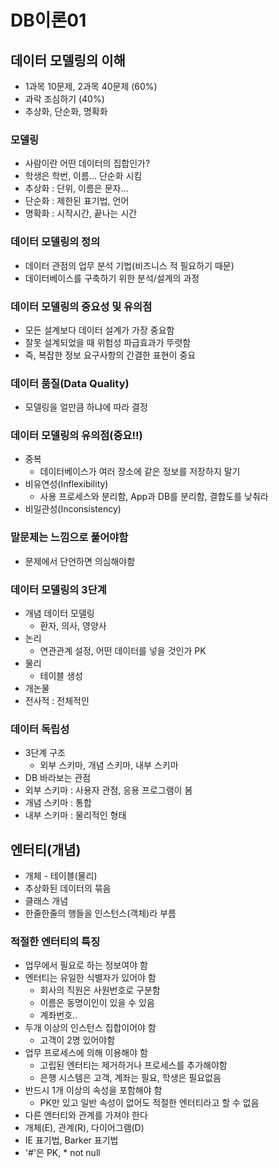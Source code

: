 # DB이론01

## 데이터 모델링의 이해
- 1과목 10문제, 2과목 40문제 (60%)
- 과락 조심하기 (40%)
- 추상화, 단순화, 명확화
### 모델링
- 사람이란 어떤 데이터의 집합인가?
- 학생은 학번, 이름... 단순화 시킴
- 추상화 : 단위, 이름은 문자...
- 단순화 : 제한된 표기법, 언어
- 명확화 : 시작시간, 끝나는 시간
### 데이터 모델링의 정의
- 데이터 관점의 업무 분석 기법(비즈니스 적 필요하기 때문)
- 데이터베이스를 구축하기 위한 분석/설계의 과정
### 데이터 모델링의 중요성 및 유의점
- 모든 설계보다 데이터 설계가 가장 중요함
- 잘못 설계되었을 때 위험성 파급효과가 뚜렷함
- 즉, 복잡한 정보 요구사항의 간결한 표현이 중요
### 데이터 품질(Data Quality)
- 모델링을 얼만큼 하냐에 따라 결정
### 데이터 모델링의 유의점(중요!!)
- 중복
  - 데이터베이스가 여러 장소에 같은 정보를 저장하지 말기
- 비유연성(Inflexibility)
  - 사용 프로세스와 분리함, App과 DB를 분리함, 결합도를 낮춰라
- 비일관성(Inconsistency)

### 말문제는 느낌으로 풀어야함
- 문제에서 단언하면 의심해야함

### 데이터 모델링의 3단계
- 개념 데이터 모델링
  - 환자, 의사, 영양사
- 논리 
  - 연관관계 설정, 어떤 데이터를 넣을 것인가 PK
- 물리
  - 테이블 생성
- 개논물
- 전사적 : 전체적인

### 데이터 독립성
- 3단계 구조
  - 외부 스키마, 개념 스키마, 내부 스키마
- DB 바라보는 관점
- 외부 스키마 : 사용자 관점, 응용 프로그램이 봄
- 개념 스키마 : 통합
- 내부 스키마 : 물리적인 형태


## 엔터티(개념)
- 개체 - 테이블(물리)
- 추상화된 데이터의 묶음
- 클래스 개념
- 한줄한줄의 행들을 인스턴스(객체)라 부름

### 적절한 엔터티의 특징
- 업무에서 필요로 하는 정보여야 함
- 엔터티는 유일한 식별자가 있어야 함
  - 회사의 직원은 사원번호로 구분함
  - 이름은 동명이인이 있을 수 있음
  - 계좌번호..
- 두개 이상의 인스턴스 집합이어야 함
  - 고객이 2명 있어야함
- 업무 프로세스에 의해 이용해야 함
  - 고립된 엔터티는 제거하거나 프로세스를 추가해야함
  - 은행 시스템은 고객, 계좌는 필요, 학생은 필요없음
- 반드시 1개 이상의 속성을 포함해야 함
  - PK만 있고 일반 속성이 없어도 적절한 엔터티라고 할 수 없음
- 다른 엔터티와 관계를 가져야 한다
- 개체(E), 관계(R), 다이어그램(D)
- IE 표기법, Barker 표기법
- '#'은 PK, * not null